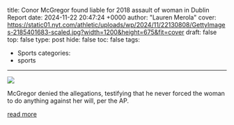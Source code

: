 title: Conor McGregor found liable for 2018 assault of woman in Dublin Report
date: 2024-11-22 20:47:24 +0000
author: "Lauren Merola"
cover: https://static01.nyt.com/athletic/uploads/wp/2024/11/22130808/GettyImages-2185401683-scaled.jpg?width=1200&height=675&fit=cover
draft: false
top: false
type: post
hide: false
toc: false
tags:
  - Sports
categories:
  - sports
---

![](https://static01.nyt.com/athletic/uploads/wp/2024/11/22130808/GettyImages-2185401683-scaled.jpg?width=1200&height=675&fit=cover)

McGregor denied the allegations, testifying that he never forced the woman to do anything against her will, per the AP.

[read more](https://www.nytimes.com/athletic/5940927/2024/11/22/conor-mcgregor-civil-court-sexual-assault-lawsuit/)
